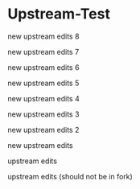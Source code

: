# Upstream-Test
new upstream edits 8

new upstream edits 7

new upstream edits 6

new upstream edits 5

new upstream edits 4

new upstream edits 3

new upstream edits 2

new upstream edits

upstream edits

upstream edits (should not be in fork)
